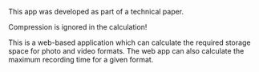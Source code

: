 This app was developed as part of a technical paper.

Compression is ignored in the calculation!


This is a web-based application which can calculate the required storage space for photo and video formats. The web app can also calculate the maximum recording time for a given format.